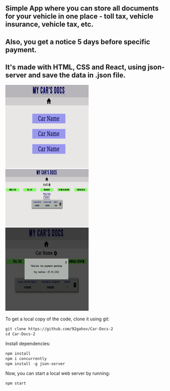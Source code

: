 ## Simple App where you can store all documents for your vehicle in one place - toll tax, vehicle insurance, vehicle tax, etc.
## Also, you get a notice 5 days before specific payment.
## It's made with HTML, CSS and React, using json-server and save the data in .json file.

<img src="img/Car1.PNG" width="260" height="260"><img src="img/Car2.PNG" width="260" height="180"><img src="img/Car3.PNG" width="260" height="260">

To get a local copy of the code, clone it using git:

```
git clone https://github.com/92gahov/Car-Docs-2
cd Car-Docs-2
```

Install dependencies:

```
npm install
npm i concurrently
npm install -g json-server
```

Now, you can start a local web server by running:

```
npm start
```